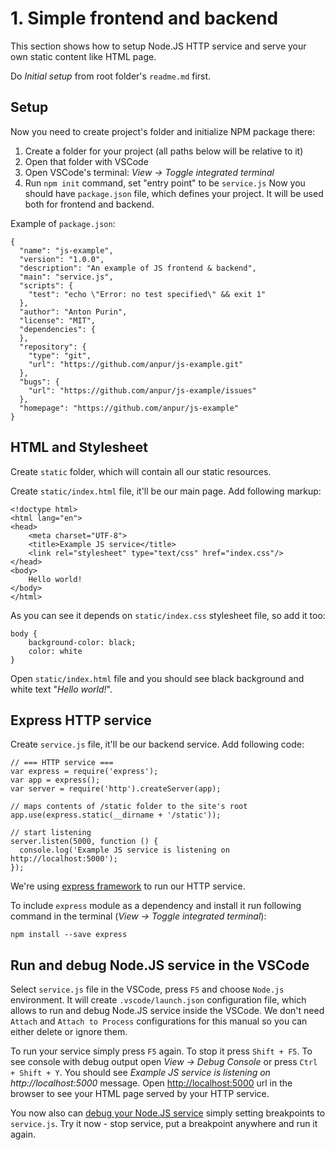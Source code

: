 # 1. Simple frontend and backend
This section shows how to setup Node.JS HTTP service and serve your own static content like HTML page. 

Do _Initial setup_ from root folder's `readme.md` first.

## Setup
Now you need to create project's folder and initialize NPM package there:
1. Create a folder for your project (all paths below will be relative to it)
2. Open that folder with VSCode
3. Open VSCode's terminal: _View -> Toggle integrated terminal_ 
4. Run `npm init` command, set "entry point" to be `service.js`
Now you should have `package.json` file, which defines your project. It will be used both for frontend and backend.

Example of `package.json`:
```
{
  "name": "js-example",
  "version": "1.0.0",
  "description": "An example of JS frontend & backend",
  "main": "service.js",
  "scripts": {
    "test": "echo \"Error: no test specified\" && exit 1"
  },
  "author": "Anton Purin",
  "license": "MIT",
  "dependencies": {
  },
  "repository": {
    "type": "git",
    "url": "https://github.com/anpur/js-example.git"
  },
  "bugs": {
    "url": "https://github.com/anpur/js-example/issues"
  },
  "homepage": "https://github.com/anpur/js-example"
}
```

## HTML and Stylesheet
Create `static` folder, which will contain all our static resources.

Create `static/index.html` file, it'll be our main page. Add following markup:
```
<!doctype html>
<html lang="en">
<head>
    <meta charset="UTF-8">
    <title>Example JS service</title>
    <link rel="stylesheet" type="text/css" href="index.css"/>
</head>
<body>
    Hello world!
</body>
</html>
```
As you can see it depends on `static/index.css` stylesheet file, so add it too:
```
body {
    background-color: black;
    color: white
}
```
Open `static/index.html` file and you should see black background and white text "_Hello world!_".

## Express HTTP service
Create `service.js` file, it'll be our backend service. Add following code:
```
// === HTTP service ===
var express = require('express');
var app = express();
var server = require('http').createServer(app);

// maps contents of /static folder to the site's root
app.use(express.static(__dirname + '/static')); 

// start listening 
server.listen(5000, function () {
  console.log('Example JS service is listening on http://localhost:5000');
});
```
We're using [express framework](https://expressjs.com/) to run our HTTP service.

To include `express` module as a dependency and install it run following command in the terminal (_View -> Toggle integrated terminal_):
```
npm install --save express
```

## Run and debug Node.JS service in the VSCode
Select `service.js` file in the VSCode, press `F5` and choose `Node.js` environment. It will create `.vscode/launch.json` configuration file, which allows to run and debug Node.JS service inside the VSCode.
We don't need `Attach` and `Attach to Process` configurations for this manual so you can either delete or ignore them.

To run your service simply press `F5` again. To stop it press `Shift + F5`.
To see console with debug output open _View -> Debug Console_ or press `Ctrl + Shift + Y`.
You should see _Example JS service is listening on http://localhost:5000_ message. Open [http://localhost:5000](http://localhost:5000) url in the browser to see your HTML page served by your HTTP service.

You now also can [debug your Node.JS service](https://code.visualstudio.com/docs/editor/debugging) simply setting breakpoints to `service.js`. 
Try it now - stop service, put a breakpoint anywhere and run it again.